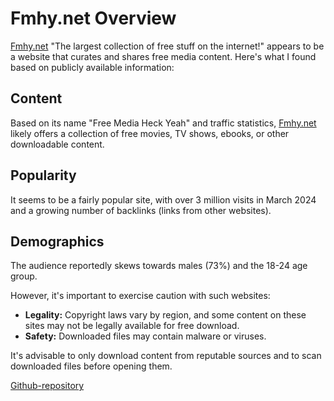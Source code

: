 # Fmhy.net Overview

[Fmhy.net](https://fmhy.net) "The largest collection of free stuff on the internet!" appears to be a website that curates and shares free media content. Here's what I found based on publicly available information:

## Content
Based on its name "Free Media Heck Yeah" and traffic statistics, [Fmhy.net](https://fmhy.net) likely offers a collection of free movies, TV shows, ebooks, or other downloadable content.

## Popularity
It seems to be a fairly popular site, with over 3 million visits in March 2024 and a growing number of backlinks (links from other websites).

## Demographics
The audience reportedly skews towards males (73%) and the 18-24 age group.

However, it's important to exercise caution with such websites:

- **Legality:** Copyright laws vary by region, and some content on these sites may not be legally available for free download.
- **Safety:** Downloaded files may contain malware or viruses.

It's advisable to only download content from reputable sources and to scan downloaded files before opening them.


[Github-repository](https://github.com/fmhy/FMHYEdit)
